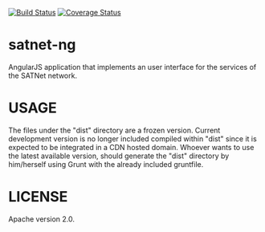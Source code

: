 [![Build Status](https://travis-ci.org/satnet-project/satnet-ng.svg?branch=master)](https://travis-ci.org/satnet-project/satnet-ng)
[![Coverage Status](https://coveralls.io/repos/satnet-project/satnet-ng/badge.svg)](https://coveralls.io/r/satnet-project/satnet-ng)

satnet-ng
================
AngularJS application that implements an user interface for the services of the SATNet network.

USAGE
================
The files under the "dist" directory are a frozen version. Current development version is no longer included compiled within "dist" since it is expected to be integrated in a CDN hosted domain. Whoever wants to use the latest available version, should generate the "dist" directory by him/herself using Grunt with the already included gruntfile.

LICENSE
================
Apache version 2.0.
